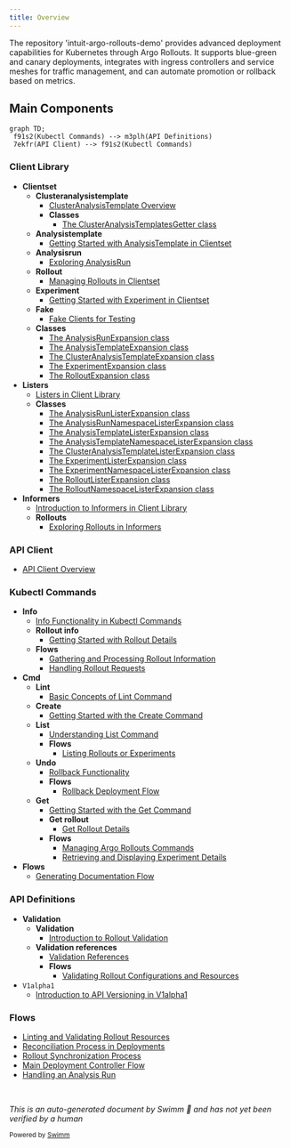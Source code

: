 ```yaml
---
title: Overview
---
```

The repository 'intuit-argo-rollouts-demo' provides advanced deployment capabilities for Kubernetes through Argo Rollouts. It supports blue-green and canary deployments, integrates with ingress controllers and service meshes for traffic management, and can automate promotion or rollback based on metrics.

## Main Components

```mermaid
graph TD;
 f91s2(Kubectl Commands) --> m3plh(API Definitions)
 7ekfr(API Client) --> f91s2(Kubectl Commands)
```

### Client Library

- **Clientset**
  - **Clusteranalysistemplate**
    - <SwmLink doc-title="ClusterAnalysisTemplate Overview">[ClusterAnalysisTemplate Overview](/.swm/clusteranalysistemplate-overview.ouu7gmd5.sw.md)</SwmLink>
    - **Classes**
      - <SwmLink doc-title="The ClusterAnalysisTemplatesGetter class">[The ClusterAnalysisTemplatesGetter class](/.swm/the-clusteranalysistemplatesgetter-class.x3sp9.sw.md)</SwmLink>
  - **Analysistemplate**
    - <SwmLink doc-title="Getting Started with AnalysisTemplate in Clientset">[Getting Started with AnalysisTemplate in Clientset](/.swm/getting-started-with-analysistemplate-in-clientset.294ch405.sw.md)</SwmLink>
  - **Analysisrun**
    - <SwmLink doc-title="Exploring AnalysisRun">[Exploring AnalysisRun](/.swm/exploring-analysisrun.a298k53k.sw.md)</SwmLink>
  - **Rollout**
    - <SwmLink doc-title="Managing Rollouts in Clientset">[Managing Rollouts in Clientset](/.swm/managing-rollouts-in-clientset.5267ldgy.sw.md)</SwmLink>
  - **Experiment**
    - <SwmLink doc-title="Getting Started with Experiment in Clientset">[Getting Started with Experiment in Clientset](/.swm/getting-started-with-experiment-in-clientset.g51jjyxb.sw.md)</SwmLink>
  - **Fake**
    - <SwmLink doc-title="Fake Clients for Testing">[Fake Clients for Testing](/.swm/fake-clients-for-testing.5w1z1tma.sw.md)</SwmLink>
  - **Classes**
    - <SwmLink doc-title="The AnalysisRunExpansion class">[The AnalysisRunExpansion class](/.swm/the-analysisrunexpansion-class.npjss.sw.md)</SwmLink>
    - <SwmLink doc-title="The AnalysisTemplateExpansion class">[The AnalysisTemplateExpansion class](/.swm/the-analysistemplateexpansion-class.w9ph3.sw.md)</SwmLink>
    - <SwmLink doc-title="The ClusterAnalysisTemplateExpansion class">[The ClusterAnalysisTemplateExpansion class](/.swm/the-clusteranalysistemplateexpansion-class.qu6to.sw.md)</SwmLink>
    - <SwmLink doc-title="The ExperimentExpansion class">[The ExperimentExpansion class](/.swm/the-experimentexpansion-class.ep1td.sw.md)</SwmLink>
    - <SwmLink doc-title="The RolloutExpansion class">[The RolloutExpansion class](/.swm/the-rolloutexpansion-class.kdnxf.sw.md)</SwmLink>
- **Listers**
  - <SwmLink doc-title="Listers in Client Library">[Listers in Client Library](/.swm/listers-in-client-library.brr3nlcb.sw.md)</SwmLink>
  - **Classes**
    - <SwmLink doc-title="The AnalysisRunListerExpansion class">[The AnalysisRunListerExpansion class](/.swm/the-analysisrunlisterexpansion-class.xkkc2.sw.md)</SwmLink>
    - <SwmLink doc-title="The AnalysisRunNamespaceListerExpansion class">[The AnalysisRunNamespaceListerExpansion class](/.swm/the-analysisrunnamespacelisterexpansion-class.9i499.sw.md)</SwmLink>
    - <SwmLink doc-title="The AnalysisTemplateListerExpansion class">[The AnalysisTemplateListerExpansion class](/.swm/the-analysistemplatelisterexpansion-class.6x11b.sw.md)</SwmLink>
    - <SwmLink doc-title="The AnalysisTemplateNamespaceListerExpansion class">[The AnalysisTemplateNamespaceListerExpansion class](/.swm/the-analysistemplatenamespacelisterexpansion-class.vymbo.sw.md)</SwmLink>
    - <SwmLink doc-title="The ClusterAnalysisTemplateListerExpansion class">[The ClusterAnalysisTemplateListerExpansion class](/.swm/the-clusteranalysistemplatelisterexpansion-class.ckelp.sw.md)</SwmLink>
    - <SwmLink doc-title="The ExperimentListerExpansion class">[The ExperimentListerExpansion class](/.swm/the-experimentlisterexpansion-class.932qq.sw.md)</SwmLink>
    - <SwmLink doc-title="The ExperimentNamespaceListerExpansion class">[The ExperimentNamespaceListerExpansion class](/.swm/the-experimentnamespacelisterexpansion-class.rudxj.sw.md)</SwmLink>
    - <SwmLink doc-title="The RolloutListerExpansion class">[The RolloutListerExpansion class](/.swm/the-rolloutlisterexpansion-class.jixx5.sw.md)</SwmLink>
    - <SwmLink doc-title="The RolloutNamespaceListerExpansion class">[The RolloutNamespaceListerExpansion class](/.swm/the-rolloutnamespacelisterexpansion-class.0ta1f.sw.md)</SwmLink>
- **Informers**
  - <SwmLink doc-title="Introduction to Informers in Client Library">[Introduction to Informers in Client Library](/.swm/introduction-to-informers-in-client-library.wx3kwpep.sw.md)</SwmLink>
  - **Rollouts**
    - <SwmLink doc-title="Exploring Rollouts in Informers">[Exploring Rollouts in Informers](/.swm/exploring-rollouts-in-informers.w95myrqv.sw.md)</SwmLink>

### API Client

- <SwmLink doc-title="API Client Overview">[API Client Overview](/.swm/api-client-overview.njkmo85r.sw.md)</SwmLink>

### Kubectl Commands

- **Info**
  - <SwmLink doc-title="Info Functionality in Kubectl Commands">[Info Functionality in Kubectl Commands](/.swm/info-functionality-in-kubectl-commands.vma24ja3.sw.md)</SwmLink>
  - **Rollout info**
    - <SwmLink doc-title="Getting Started with Rollout Details">[Getting Started with Rollout Details](/.swm/getting-started-with-rollout-details.s0debl5i.sw.md)</SwmLink>
  - **Flows**
    - <SwmLink doc-title="Gathering and Processing Rollout Information">[Gathering and Processing Rollout Information](/.swm/gathering-and-processing-rollout-information.b77rcuey.sw.md)</SwmLink>
    - <SwmLink doc-title="Handling Rollout Requests">[Handling Rollout Requests](/.swm/handling-rollout-requests.p2k21voi.sw.md)</SwmLink>
- **Cmd**
  - **Lint**
    - <SwmLink doc-title="Basic Concepts of Lint Command">[Basic Concepts of Lint Command](/.swm/basic-concepts-of-lint-command.saqk48h6.sw.md)</SwmLink>
  - **Create**
    - <SwmLink doc-title="Getting Started with the Create Command">[Getting Started with the Create Command](/.swm/getting-started-with-the-create-command.2umeaswa.sw.md)</SwmLink>
  - **List**
    - <SwmLink doc-title="Understanding List Command">[Understanding List Command](/.swm/understanding-list-command.ylxx7dos.sw.md)</SwmLink>
    - **Flows**
      - <SwmLink doc-title="Listing Rollouts or Experiments">[Listing Rollouts or Experiments](/.swm/listing-rollouts-or-experiments.l477e5mn.sw.md)</SwmLink>
  - **Undo**
    - <SwmLink doc-title="Rollback Functionality">[Rollback Functionality](/.swm/rollback-functionality.pw3b9xq5.sw.md)</SwmLink>
    - **Flows**
      - <SwmLink doc-title="Rollback Deployment Flow">[Rollback Deployment Flow](/.swm/rollback-deployment-flow.8p8q9llb.sw.md)</SwmLink>
  - **Get**
    - <SwmLink doc-title="Getting Started with the Get Command">[Getting Started with the Get Command](/.swm/getting-started-with-the-get-command.196ontdy.sw.md)</SwmLink>
    - **Get rollout**
      - <SwmLink doc-title="Get Rollout Details">[Get Rollout Details](/.swm/get-rollout-details.mewqaqt5.sw.md)</SwmLink>
    - **Flows**
      - <SwmLink doc-title="Managing Argo Rollouts Commands">[Managing Argo Rollouts Commands](/.swm/managing-argo-rollouts-commands.losv28z9.sw.md)</SwmLink>
      - <SwmLink doc-title="Retrieving and Displaying Experiment Details">[Retrieving and Displaying Experiment Details](/.swm/retrieving-and-displaying-experiment-details.7cxd08qq.sw.md)</SwmLink>
- **Flows**
  - <SwmLink doc-title="Generating Documentation Flow">[Generating Documentation Flow](/.swm/generating-documentation-flow.d8dockkg.sw.md)</SwmLink>

### API Definitions

- **Validation**
  - **Validation**
    - <SwmLink doc-title="Introduction to Rollout Validation">[Introduction to Rollout Validation](/.swm/introduction-to-rollout-validation.5i1jn8b2.sw.md)</SwmLink>
  - **Validation references**
    - <SwmLink doc-title="Validation References">[Validation References](/.swm/validation-references.jik6m8jn.sw.md)</SwmLink>
    - **Flows**
      - <SwmLink doc-title="Validating Rollout Configurations and Resources">[Validating Rollout Configurations and Resources](/.swm/validating-rollout-configurations-and-resources.f8119j89.sw.md)</SwmLink>
- <SwmToken path="pkg/client/informers/externalversions/rollouts/interface.go" pos="29:1:1" line-data="	V1alpha1() v1alpha1.Interface">`V1alpha1`</SwmToken>
  - <SwmLink doc-title="Introduction to API Versioning in V1alpha1">[Introduction to API Versioning in V1alpha1](/.swm/introduction-to-api-versioning-in-v1alpha1.mvi3lsnp.sw.md)</SwmLink>

### Flows

- <SwmLink doc-title="Linting and Validating Rollout Resources">[Linting and Validating Rollout Resources](/.swm/linting-and-validating-rollout-resources.q9cmrcv3.sw.md)</SwmLink>
- <SwmLink doc-title="Reconciliation Process in Deployments">[Reconciliation Process in Deployments](/.swm/reconciliation-process-in-deployments.a51xyju0.sw.md)</SwmLink>
- <SwmLink doc-title="Rollout Synchronization Process">[Rollout Synchronization Process](/.swm/rollout-synchronization-process.lpvpup0r.sw.md)</SwmLink>
- <SwmLink doc-title="Main Deployment Controller Flow">[Main Deployment Controller Flow](/.swm/main-deployment-controller-flow.symz5qdt.sw.md)</SwmLink>
- <SwmLink doc-title="Handling an Analysis Run">[Handling an Analysis Run](/.swm/handling-an-analysis-run.j909bfeq.sw.md)</SwmLink>

&nbsp;

*This is an auto-generated document by Swimm 🌊 and has not yet been verified by a human*

<SwmMeta version="3.0.0" repo-id="Z2l0aHViJTNBJTNBaW50dWl0LWFyZ28tcm9sbG91dHMtZGVtbyUzQSUzQVN3aW1tLURlbW8=" repo-name="intuit-argo-rollouts-demo"><sup>Powered by [Swimm](https://app.swimm.io/)</sup></SwmMeta>
